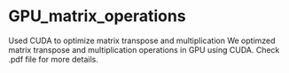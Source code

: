 # GPU_matrix_operations
Used CUDA to optimize matrix transpose and multiplication
We optimzed matrix transpose and multiplication operations in GPU using CUDA.
Check .pdf file for more details.
